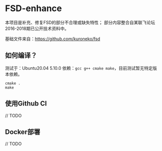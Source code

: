 # FSD-enhance

本项目是补充、修复FSD的部分不合理或缺失特性；
部分内容整合自某联飞论坛2016-2018期已公开技术资料中。

基础文件来自：https://github.com/kuroneko/fsd

## 如何编译？

测试于：Ubuntu20.04 5.10.0
依赖：`gcc g++ cmake make`，目前测试暂无特定版本依赖。

```
cmake .
make 
``` 

## 使用Github CI

// TODO

## Docker部署

// TODO
